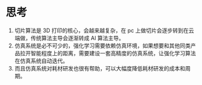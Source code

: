 # 思考
1. 切片算法是 3D 打印的核心，会越来越复杂，在 pc 上做切片会逐步转到在云端做，传统算法主导会逐渐转成 AI 算法主导。
2. 仿真系统是必不可少的，强化学习需要依赖仿真环境，如果想要和其他同类产品拉开智能程度上的距离，需要建设一套高精度的仿真系统，让强化学习算法在仿真系统自动迭代。
3. 而且仿真系统对耗材研发也很有帮助，可以大幅度降低耗材研发的成本和周期。
